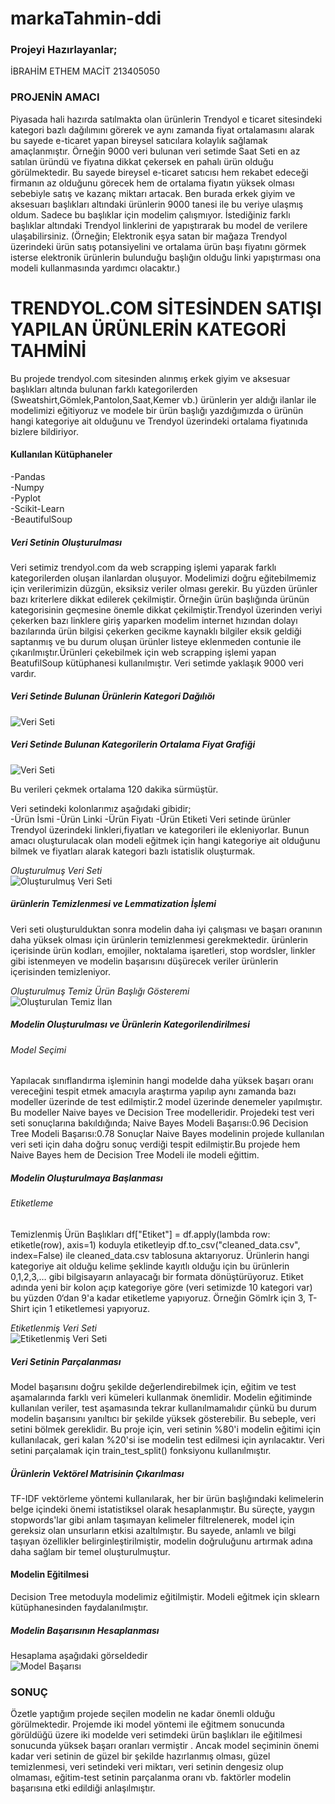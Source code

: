 # markaTahmin-ddi

### Projeyi Hazırlayanlar;
İBRAHİM ETHEM MACİT 213405050

  
### PROJENİN AMACI  
Piyasada hali hazırda satılmakta olan ürünlerin Trendyol e ticaret sitesindeki kategori bazlı dağılımını görerek ve aynı zamanda fiyat ortalamasını alarak bu sayede  e-ticaret yapan bireysel satıcılara kolaylık sağlamak amaçlanmıştır. Örneğin 9000 veri bulunan veri setimde Saat Seti en az satılan üründü ve fiyatına dikkat çekersek en pahalı ürün olduğu görülmektedir. Bu sayede bireysel e-ticaret satıcısı hem rekabet edeceği firmanın az olduğunu görecek hem de ortalama fiyatın yüksek olması sebebiyle satış ve kazanç miktarı artacak. Ben burada erkek giyim ve aksesuarı başlıkları altındaki ürünlerin 9000 tanesi ile bu veriye ulaşmış oldum. Sadece bu  başlıklar için modelim çalışmıyor. İstediğiniz farklı başlıklar altındaki Trendyol linklerini de yapıştırarak bu model de verilere ulaşabilirsiniz.
(Örneğin; Elektronik eşya satan bir mağaza Trendyol üzerindeki ürün satış potansiyelini ve ortalama ürün başı fiyatını görmek isterse elektronik ürünlerin bulunduğu başlığın olduğu linki yapıştırması ona modeli kullanmasında yardımcı olacaktır.) 

# TRENDYOL.COM SİTESİNDEN SATIŞI YAPILAN ÜRÜNLERİN KATEGORİ TAHMİNİ
Bu projede trendyol.com sitesinden alınmış erkek giyim ve aksesuar başlıkları altında bulunan farklı kategorilerden (Sweatshirt,Gömlek,Pantolon,Saat,Kemer vb.) ürünlerin yer aldığı ilanlar ile modelimizi eğitiyoruz ve modele bir ürün başlığı yazdığımızda o ürünün hangi kategoriye ait olduğunu ve  Trendyol üzerindeki ortalama fiyatınıda bizlere bildiriyor. 
#### Kullanılan Kütüphaneler
-Pandas      
-Numpy  
-Pyplot  
-Scikit-Learn  
-BeautifulSoup  

##### Veri Setinin Oluşturulması
Veri setimiz trendyol.com da web scrapping işlemi yaparak farklı kategorilerden oluşan ilanlardan oluşuyor. Modelimizi doğru eğitebilmemiz için verilerimizin düzgün, eksiksiz veriler olması gerekir. Bu yüzden ürünler bazı kriterlere dikkat edilerek çekilmiştir. Örneğin ürün başlığında ürünün kategorisinin geçmesine önemle dikkat çekilmiştir.Trendyol üzerinden veriyi çekerken bazı linklere giriş yaparken modelim internet hızından dolayı bazılarında ürün bilgisi çekerken gecikme kaynaklı bilgiler eksik geldiği saptanmış ve bu durum oluşan ürünler listeye eklenmeden contunie ile çıkarılmıştır.Ürünleri çekebilmek için web scrapping işlemi yapan BeatufilSoup kütüphanesi kullanılmıştır. Veri setimde yaklaşık 9000 veri vardır.

##### Veri Setinde Bulunan Ürünlerin Kategori Dağılıöı
![Veri Seti](https://github.com/iemacit/trendyol_kategoriTahmin-ddi/blob/main/images/yuzdelik_urun_da%C4%9F%C4%B1l%C4%B1m%C4%B1.png)
  
##### Veri Setinde Bulunan Kategorilerin Ortalama Fiyat Grafiği
![Veri Seti](https://github.com/UtkuYURT/markaTahmin-ddi/blob/main/images/veri-seti.png)  
        
Bu verileri çekmek ortalama 120 dakika sürmüştür.

Veri setindeki kolonlarımız aşağıdaki gibidir;  
-Ürün İsmi
-Ürün Linki
-Ürün Fiyatı
-Ürün Etiketi
Veri setinde ürünler Trendyol üzerindeki linkleri,fiyatları ve kategorileri ile ekleniyorlar. Bunun amacı oluşturulacak olan modeli eğitmek için hangi kategoriye ait olduğunu bilmek ve fiyatları alarak kategori bazlı istatislik oluşturmak.

*Oluşturulmuş Veri Seti*  
![Oluşturulmuş Veri Seti](https://github.com/UtkuYURT/markaTahmin-ddi/blob/main/images/olusturulmus-veri-seti.png)

##### ürünlerin Temizlenmesi ve Lemmatization İşlemi
Veri seti oluşturulduktan sonra modelin daha iyi çalışması ve başarı oranının daha yüksek olması için ürünlerin temizlenmesi gerekmektedir. ürünlerin içerisinde ürün kodları, emojiler, noktalama işaretleri, stop wordsler, linkler gibi istenmeyen ve modelin başarısını düşürecek veriler ürünlerin içerisinden temizleniyor.  
  
*Oluşturulmuş Temiz Ürün Başlığı Gösteremi*  
![Oluşturulan Temiz İlan](https://github.com/UtkuYURT/markaTahmin-ddi/blob/main/images/olusturulan-temiz-ilan.png)

##### Modelin Oluşturulması ve Ürünlerin Kategorilendirilmesi
###### Model Seçimi
Yapılacak sınıflandırma işleminin hangi modelde daha yüksek başarı oranı vereceğini tespit etmek amacıyla araştırma yapılıp aynı zamanda bazı modeller üzerinde de test edilmiştir.2 model üzerinde denemeler yapılmıştır. Bu modeller Naive bayes ve Decision Tree modelleridir. Projedeki test veri seti sonuçlarına bakıldığında;
Naive Bayes Modeli Başarısı:0.96
Decision Tree Modeli Başarısı:0.78
Sonuçlar Naive Bayes modelinin projede kullanılan veri seti için daha doğru sonuç verdiği tespit  edilmiştir.Bu projede hem Naive Bayes hem de  Decision Tree Modeli ile modeli eğittim.

##### Modelin Oluşturulmaya Başlanması
###### Etiketleme
Temizlenmiş Ürün Başlıkları
df["Etiket"] = df.apply(lambda row: etiketle(row), axis=1)
koduyla etiketleyip
df.to_csv("cleaned_data.csv", index=False) ile
cleaned_data.csv tablosuna aktarıyoruz.
Ürünlerin hangi kategoriye ait olduğu kelime şeklinde kayıtlı olduğu için bu ürünlerin 0,1,2,3,… gibi bilgisayarın anlayacağı bir formata dönüştürüyoruz. Etiket adında yeni bir kolon açıp kategoriye göre (veri setimizde 10 kategori var) bu yüzden 0‘dan 9'a kadar etiketleme yapıyoruz. Örneğin Gömlrk için 3, T-Shirt için 1 etiketlemesi yapıyoruz.

*Etiketlenmiş Veri Seti*  
![Etiketlenmiş Veri Seti](https://github.com/UtkuYURT/markaTahmin-ddi/blob/main/images/veri-seti-son.png)

##### Veri Setinin Parçalanması
Model başarısını doğru şekilde değerlendirebilmek için, eğitim ve test aşamalarında farklı veri kümeleri kullanmak önemlidir. Modelin eğitiminde kullanılan veriler, test aşamasında tekrar kullanılmamalıdır çünkü bu durum modelin başarısını yanıltıcı bir şekilde yüksek gösterebilir. Bu sebeple, veri setini bölmek gereklidir. Bu proje için, veri setinin %80'i modelin eğitimi için kullanılacak, geri kalan %20'si ise modelin test edilmesi için ayrılacaktır. Veri setini parçalamak için train_test_split() fonksiyonu kullanılmıştır.

##### Ürünlerin Vektörel Matrisinin Çıkarılması
TF-IDF vektörleme yöntemi kullanılarak, her bir ürün başlığındaki kelimelerin belge içindeki önemi istatistiksel olarak hesaplanmıştır. Bu süreçte, yaygın stopwords'lar gibi anlam taşımayan kelimeler filtrelenerek, model için gereksiz olan unsurların etkisi azaltılmıştır. Bu sayede, anlamlı ve bilgi taşıyan özellikler belirginleştirilmiştir, modelin doğruluğunu artırmak adına daha sağlam bir temel oluşturulmuştur.

#### Modelin Eğitilmesi
Decision Tree metoduyla modelimiz eğitilmiştir. Modeli eğitmek için sklearn kütüphanesinden faydalanılmıştır.
##### Modelin Başarısının Hesaplanması
Hesaplama aşağıdaki görseldedir  
![Model Başarısı](https://github.com/UtkuYURT/markaTahmin-ddi/blob/main/images/model-basarisi.png)

### SONUÇ
Özetle yaptığım projede seçilen modelin ne kadar önemli olduğu görülmektedir. Projemde iki model yöntemi ile eğitmem sonucunda görüldüğü üzere iki modelde veri setimdeki ürün başlıkları ile eğitilmesi sonucunda yüksek başarı oranları vermiştir . Ancak model seçiminin önemi kadar veri setinin de güzel bir şekilde hazırlanmış olması, güzel temizlenmesi, veri setindeki veri miktarı, veri setinin dengesiz olup olmaması, eğitim-test setinin parçalanma oranı vb. faktörler modelin başarısına etki edildiği anlaşılmıştır.
